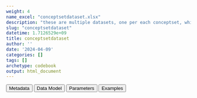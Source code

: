 ```yaml
---
weight: 4
name_excel: "conceptsetdataset.xlsx"
description: "these are multiple datasets, one per each conceptset, which is a value in the list c(conceptsets_exact_matching, conceptsets_children_matching), set in 07_algorithms. Each conceptset dataset is named after the conceptset. Each conceptset is associated to a list of codes. The dataset is obtained by retrieving records from the CDM bearing a code that match one of the codes in the codelist. The matching can be exact (for the conceptsets in conceptsets_exact_matching) or per ascendant (for conceptsets in conceptsets_children_matching) . Records are retrieved from the EVENTS table, but also from other tables which may bear a record, such as PROCEDURES or VACCINES"
slug: "conceptsetdataset"
datetime: 1.7126529e+09
title: conceptsetdataset
author: ''
date: '2024-04-09'
categories: []
tags: []
archetype: codebook
output: html_document
---
```


<script src="/rmarkdown-libs/core-js/shim.min.js"></script>
<script src="/rmarkdown-libs/react/react.min.js"></script>
<script src="/rmarkdown-libs/react/react-dom.min.js"></script>
<script src="/rmarkdown-libs/reactwidget/react-tools.js"></script>
<script src="/rmarkdown-libs/htmlwidgets/htmlwidgets.js"></script>
<link href="/rmarkdown-libs/reactable/reactable.css" rel="stylesheet" />
<script src="/rmarkdown-libs/reactable-binding/reactable.js"></script>
<div class="tab">
<button class="tablinks" onclick="openCity(event, &#39;Metadata&#39;)" id="defaultOpen">Metadata</button>
<button class="tablinks" onclick="openCity(event, &#39;Data Model&#39;)">Data Model</button>
<button class="tablinks" onclick="openCity(event, &#39;Parameters&#39;)">Parameters</button>
<button class="tablinks" onclick="openCity(event, &#39;Examples&#39;)">Examples</button>
</div>
<div id="Metadata" class="tabcontent">
<div id="htmlwidget-1" class="reactable html-widget" style="width:auto;height:600px;"></div>
<script type="application/json" data-for="htmlwidget-1">{"x":{"tag":{"name":"Reactable","attribs":{"data":{"medatata_name":["Name of the dataset","Content of the dataset","Unit of observation","Dataset where the list of UoOs is fully listed and with 1 record per UoO","How many observations per UoO","NxUoO","Variables capturing the UoO","Primary key","Parameters",null,null,null,null,null,null,null,null,null,null,null],"metadata_content":["conceptsetdataset","these are multiple datasets, one per each conceptset, which is a value in the list c(conceptsets_exact_matching, conceptsets_children_matching), set in 07_algorithms. Each conceptset dataset is named after the conceptset. Each conceptset is associated to a list of codes. The dataset is obtained by retrieving records from the CDM bearing a code that match one of the codes in the codelist. The matching can be exact (for the conceptsets in conceptsets_exact_matching) or per ascendant (for conceptsets in conceptsets_children_matching) . Records are retrieved from the EVENTS table, but also from other tables which may bear a record, such as PROCEDURES or VACCINES","a record in the CDM bearing a code that matches the codelist of the conceptset corresponding to the name conceptsetdataset","itself","unique","1","none",null,"conceptsetdataset",null,null,null,null,null,null,null,null,null,null,null]},"columns":[{"id":"medatata_name","name":"medatata_name","type":"character"},{"id":"metadata_content","name":"metadata_content","type":"character"}],"sortable":false,"searchable":true,"pagination":false,"highlight":true,"bordered":true,"striped":true,"style":{"maxWidth":1800},"height":"600px","dataKey":"3a14fb88afc0e42641425d482ab63e76"},"children":[]},"class":"reactR_markup"},"evals":[],"jsHooks":[]}</script>
</div>
<div id="Data Model" class="tabcontent">
<div id="htmlwidget-2" class="reactable html-widget" style="width:auto;height:600px;"></div>
<script type="application/json" data-for="htmlwidget-2">{"x":{"tag":{"name":"Reactable","attribs":{"data":{"VarName":["person_id","date","end_date_record","event_code","event_record_vocabulary","text_linked_to_event_code","event_free_text","present_on_admission","laterality_of_event","meaning_renamed","origin_renamed","visit_occurrence_id",null,null,null,null,null,null,null,null],"Description":["A foreign key to the person in PERSONS table who experienced the event","Start date of the visit that lead to the recording of the event code or free text","End date of the visit that lead to the recording of the event code or free text","Code characterizing the event according to the vocabulary defined in \"event_record_vocabulary\"","Vocabulary to which the 'event_code' belongs to; or, if ths record contains 'event_free_text' , this column contains the indication 'free_text'","If in the original record the code is modified by a text, include this text here","Use this cell if in the record there is no code, just a text","Indicates the presence of the event at the start of the visit or hospital admission","Laterality of the event","This is a ConcePTION classification of the nature of the original record associated with this record","name of the source table that originated the record","A foreign key linking this record to the VISIT_OCCURRENCE table",null,null,null,null,null,null,null,null],"Format":["Character","Character yyyymmdd","Character yyyymmdd","Character","Character","Character","Character","Character","Character","Character","Character","Character",null,null,null,null,null,null,null,null],"Vocabulary":[null,null,null,null,null,null,null,null,null,null,null,null,null,null,null,null,null,null,null,null],"Parameters":[null,null,null,null,null,null,null,null,null,null,null,null,null,null,null,null,null,null,null,null],"Notes and examples":[null,null,null,null,null,null,null,null,null,null,null,null,null,null,null,null,null,null,null,null],"Source tables and variables":[null,null,null,null,null,null,null,null,null,null,null,null,null,null,null,null,null,null,null,null],"Retrieved":["yes","yes","yes","yes","yes","yes","yes","yes","yes","yes","yes","yes",null,null,null,null,null,null,null,null],"Calculated":[null,null,null,null,null,null,null,null,null,null,null,null,null,null,null,null,null,null,null,null],"Algorithm_id":[null,null,null,null,null,null,null,null,null,null,null,null,null,null,null,null,null,null,null,null],"Rule":[null,null,null,null,null,null,null,null,null,null,null,null,null,null,null,null,null,null,null,null]},"columns":[{"id":"VarName","name":"VarName","type":"character"},{"id":"Description","name":"Description","type":"character"},{"id":"Format","name":"Format","type":"character"},{"id":"Vocabulary","name":"Vocabulary","type":"logical"},{"id":"Parameters","name":"Parameters","type":"logical"},{"id":"Notes and examples","name":"Notes and examples","type":"logical"},{"id":"Source tables and variables","name":"Source tables and variables","type":"logical"},{"id":"Retrieved","name":"Retrieved","type":"character"},{"id":"Calculated","name":"Calculated","type":"logical"},{"id":"Algorithm_id","name":"Algorithm_id","type":"logical"},{"id":"Rule","name":"Rule","type":"logical"}],"sortable":false,"searchable":true,"pagination":false,"highlight":true,"bordered":true,"striped":true,"style":{"maxWidth":1800},"height":"600px","dataKey":"2eecdedc9751b05b8d842e99b1c6bcc0"},"children":[]},"class":"reactR_markup"},"evals":[],"jsHooks":[]}</script>
</div>
<div id="Parameters" class="tabcontent">
<div id="htmlwidget-3" class="reactable html-widget" style="width:auto;height:600px;"></div>
<script type="application/json" data-for="htmlwidget-3">{"x":{"tag":{"name":"Reactable","attribs":{"data":{"parameter in the variable name":[null,null,null,null,null,null,null,null,null,null,null,null,null,null,null,null,null,null,null,null],"values":[null,null,null,null,null,null,null,null,null,null,null,null,null,null,null,null,null,null,null,null],"name of macro":[null,null,null,null,null,null,null,null,null,null,null,null,null,null,null,null,null,null,null,null]},"columns":[{"id":"parameter in the variable name","name":"parameter in the variable name","type":"logical"},{"id":"values","name":"values","type":"logical"},{"id":"name of macro","name":"name of macro","type":"logical"}],"sortable":false,"searchable":true,"pagination":false,"highlight":true,"bordered":true,"striped":true,"style":{"maxWidth":1800},"height":"600px","dataKey":"f545894952d01490ab535e7af1d88bc2"},"children":[]},"class":"reactR_markup"},"evals":[],"jsHooks":[]}</script>
</div>
<div id="Examples" class="tabcontent">
<div id="htmlwidget-4" class="reactable html-widget" style="width:auto;height:600px;"></div>
<script type="application/json" data-for="htmlwidget-4">{"x":{"tag":{"name":"Reactable","attribs":{"data":{"person_id":[null,null,null,null,null,null,null,null,null,null,null,null,null,null,null,null,null,null,null,null],"date":[null,null,null,null,null,null,null,null,null,null,null,null,null,null,null,null,null,null,null,null],"end_date_record":[null,null,null,null,null,null,null,null,null,null,null,null,null,null,null,null,null,null,null,null],"event_code":[null,null,null,null,null,null,null,null,null,null,null,null,null,null,null,null,null,null,null,null],"event_record_vocabulary":[null,null,null,null,null,null,null,null,null,null,null,null,null,null,null,null,null,null,null,null],"text_linked_to_event_code":[null,null,null,null,null,null,null,null,null,null,null,null,null,null,null,null,null,null,null,null],"event_free_text":[null,null,null,null,null,null,null,null,null,null,null,null,null,null,null,null,null,null,null,null],"present_on_admission":[null,null,null,null,null,null,null,null,null,null,null,null,null,null,null,null,null,null,null,null],"laterality_of_event":[null,null,null,null,null,null,null,null,null,null,null,null,null,null,null,null,null,null,null,null],"meaning_renamed":[null,null,null,null,null,null,null,null,null,null,null,null,null,null,null,null,null,null,null,null],"origin_renamed":[null,null,null,null,null,null,null,null,null,null,null,null,null,null,null,null,null,null,null,null],"visit_occurrence_id":[null,null,null,null,null,null,null,null,null,null,null,null,null,null,null,null,null,null,null,null]},"columns":[{"id":"person_id","name":"person_id","type":"logical"},{"id":"date","name":"date","type":"logical"},{"id":"end_date_record","name":"end_date_record","type":"logical"},{"id":"event_code","name":"event_code","type":"logical"},{"id":"event_record_vocabulary","name":"event_record_vocabulary","type":"logical"},{"id":"text_linked_to_event_code","name":"text_linked_to_event_code","type":"logical"},{"id":"event_free_text","name":"event_free_text","type":"logical"},{"id":"present_on_admission","name":"present_on_admission","type":"logical"},{"id":"laterality_of_event","name":"laterality_of_event","type":"logical"},{"id":"meaning_renamed","name":"meaning_renamed","type":"logical"},{"id":"origin_renamed","name":"origin_renamed","type":"logical"},{"id":"visit_occurrence_id","name":"visit_occurrence_id","type":"logical"}],"sortable":false,"searchable":true,"pagination":false,"highlight":true,"bordered":true,"striped":true,"style":{"maxWidth":1800},"height":"600px","dataKey":"dea1dac27a52a617ec5391734819addb"},"children":[]},"class":"reactR_markup"},"evals":[],"jsHooks":[]}</script>
</div>
